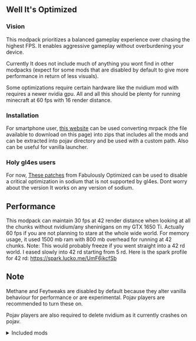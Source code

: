 ## Well It's Optimized

### Vision

This modpack prioritizes a balanced gameplay experience over chasing the highest FPS. It enables aggressive gameplay without overburdening your device.

Currently It does not include much of anything you wont find in other modpacks (expect for some mods that are disabled by default to give more performance in return of less visuals). 

Some optimizations require certain hardware like the nvidium mod with requires a newer nvidia gpu.
All and all this should be plenty for running minecraft at 60 fps with 16 render distance.

### Installation
For smartphone user, [this website](https://jamie.codeberg.page/mrpack-to-zip/@master/) can be used converting mrpack (the file available to download on this page) into zips that includes all the mods and can be extracted into pojav directory and be used with a custom path.
Also can be useful for vanilla launcher.

### Holy gl4es users
For  now, [These patches](https://github.com/Fabulously-Optimized/fabulously-optimized/tree/pojav/PojavLauncher/1.19.4/config) from Fabulously Optimized can be used to disable a critical optimization in sodium that is not supported by gl4es. Dont worry about the version It works on any version of sodium.

## Performance
This modpack can maintain 30 fps at 42 render distance when looking at all the chunks without nvidium/any sheninigans on my GTX 1650 Ti.
Actually 60 fps if you are not planning to stare at the whole wide world.
For memory usage, it used 1500 mb ram with 800 mb overhead for running at 42 chunks.
Note: This would probably freeze if you went straight into a 42 rd world. I eased slowly into 42 rd starting from 5 rd.
Here is the spark profile for 42 rd: https://spark.lucko.me/UmF6jkcfSb

## Note
Methane and Feytweaks are disabled by default because they alter vanilla behaviour for performance or are experimental. Pojav players are recommended to turn these on.


Pojav players are also required to delete nvidium as it currently crashes on pojav.

<details markdown='1'><summary>Included mods</summary>

- Very Many Players (Fabric)
- Starlight (Fabric)
- Entity Culling
- Exordium
- MixinTrace
- Cloth Config API
- Indium
- Krypton
- Methane
- Mod Menu
- No Chat Reports
- FerriteCore
- Memory Leak Fix
- More Culling
- Raknetify
- Concurrent Chunk Management Engine (Fabric)
- ImmediatelyFast
- ModernFix
- Dynamic FPS
- FeyTweaks
- Language Reload
- nvidium
- Fabric Api
- Sodium
- Enhanced Block Entities
- Lithium

</details>
